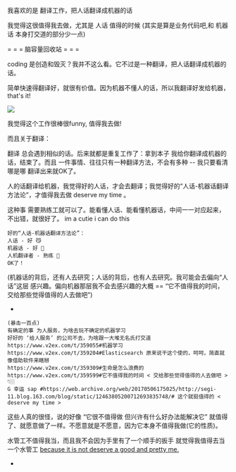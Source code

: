 
我喜欢的是 翻译工作，把人话翻译成机器的话

我觉得这很值得我去做，尤其是 人话 值得的时候 (其实是算是业务代码吧,和 机器话 本身打交道的部分少一点)

= = = 脑容量回收站 = = =

coding 是创造和毁灭？我并不这么看。它不过是一种翻译，把人话翻译成机器的话。

简单快速得翻译好，就很有价值。因为机器不懂人的话，所以我翻译好发给机器，that's it!

![](http://i.imgur.com/h1X5BdB.jpg)

我觉得这个工作很棒很funny, 值得我去做!

而且关于翻译：

翻译 总会遇到相似的话。后来就都是重复工作了：拿到本子 我给你翻译成机器的话，结束了。而且 一件事情、往往只有一种翻译方法，不会有多种 -- 我只要看清哪是哪 翻译出来就OK了。

人的话翻译给机器，我觉得好的人话，才会去翻译；我觉得好的“人话-机器话翻译方法论”，才值得我去做 deserve my time 。

这种事 需要熟练工就可以了。能看懂人话、能看懂机器话，中间一一对应起来，不出错，就很好了。 im a cutie i can do this

```
好的“人话-机器话翻译方法论”：
人话 - 好 😼
机器话 - 好 🤖
人机翻译者 - 熟练 👹
OK了！
```
(机器话的背后，还有人去研究；人话的背后，也有人去研究。我可能会去偏向“人话”这层 感兴趣。偏向机器那层我不会去感兴趣的大概 == “它不值得我的时间，
交给那些觉得值得的人去做吧”)

-
```
(暴击一百点)
有确定的事 为人服务，为啥去玩不确定的机器学习
好好的 ‘给人服务’ 的公司不去，为啥跟一大堆无名氏打交道
https://www.v2ex.com/t/359055#机器学习
https://www.v2ex.com/t/359204#Elasticsearch 原来说干这个使的，呵呵，简直就像借助软件来瞎掰 
https://www.v2ex.com/t/359309#生命是怎么浪费的
https://www.v2ex.com/t/359599#它不值得我的时间 < 交给那些觉得值得的人去做吧 > 👇🏼
G 幸运 sap #https://web.archive.org/web/20170506175025/http://segi-11.blog.163.com/blog/static/12463805200712693835748/# 这个就挺值得的 < deserve my time >
```

这些人真的很怪，说的好像 “它很不值得做 但兴许有什么好办法能解决它” 就值得了、就愿意做了一样。不愿意就是不愿意，因为它本身不值得我做(它的性质)。

水管工不值得我当，而且我不会因为手里有了一个顺手的扳手 就觉得我值得去当一个水管工 [because it is not deserve a good and pretty me.](https://github.com/7900ms/nottheater_deserted/blob/master/small/小伎俩.md#分辨是否喜欢一个事，看是否觉得是“值得我去做”的)

-
